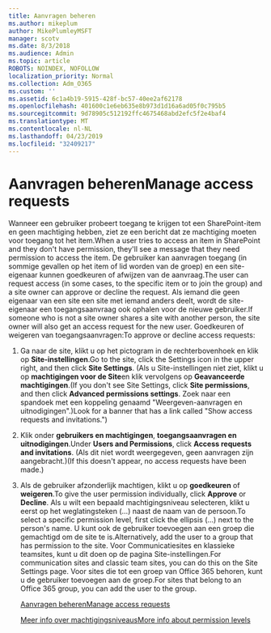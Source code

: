 ```yaml
---
title: Aanvragen beheren
ms.author: mikeplum
author: MikePlumleyMSFT
manager: scotv
ms.date: 8/3/2018
ms.audience: Admin
ms.topic: article
ROBOTS: NOINDEX, NOFOLLOW
localization_priority: Normal
ms.collection: Adm_O365
ms.custom: ''
ms.assetid: 6c1a4b19-5915-428f-bc57-40ee2af62178
ms.openlocfilehash: 401600c1e6eb635e8b973d1d16a6ad05f0c795b5
ms.sourcegitcommit: 9d78905c512192ffc4675468abd2efc5f2e4baf4
ms.translationtype: MT
ms.contentlocale: nl-NL
ms.lasthandoff: 04/23/2019
ms.locfileid: "32409217"
---
```

# <a name="manage-access-requests"></a><span data-ttu-id="b5d8f-102">Aanvragen beheren</span><span class="sxs-lookup"><span data-stu-id="b5d8f-102">Manage access requests</span></span>

<span data-ttu-id="b5d8f-103">Wanneer een gebruiker probeert toegang te krijgen tot een SharePoint-item en geen machtiging hebben, ziet ze een bericht dat ze machtiging moeten voor toegang tot het item.</span><span class="sxs-lookup"><span data-stu-id="b5d8f-103">When a user tries to access an item in SharePoint and they don't have permission, they'll see a message that they need permission to access the item.</span></span> <span data-ttu-id="b5d8f-104">De gebruiker kan aanvragen toegang (in sommige gevallen op het item of lid worden van de groep) en een site-eigenaar kunnen goedkeuren of afwijzen van de aanvraag.</span><span class="sxs-lookup"><span data-stu-id="b5d8f-104">The user can request access (in some cases, to the specific item or to join the group) and a site owner can approve or decline the request.</span></span> <span data-ttu-id="b5d8f-105">Als iemand die geen eigenaar van een site een site met iemand anders deelt, wordt de site-eigenaar een toegangsaanvraag ook ophalen voor de nieuwe gebruiker.</span><span class="sxs-lookup"><span data-stu-id="b5d8f-105">If someone who is not a site owner shares a site with another person, the site owner will also get an access request for the new user.</span></span> <span data-ttu-id="b5d8f-106">Goedkeuren of weigeren van toegangsaanvragen:</span><span class="sxs-lookup"><span data-stu-id="b5d8f-106">To approve or decline access requests:</span></span>
  
1. <span data-ttu-id="b5d8f-107">Ga naar de site, klikt u op het pictogram in de rechterbovenhoek en klik op **Site-instellingen**.</span><span class="sxs-lookup"><span data-stu-id="b5d8f-107">Go to the site, click the Settings icon in the upper right, and then click **Site Settings**.</span></span> <span data-ttu-id="b5d8f-108">(Als u Site-instellingen niet ziet, klikt u op **machtigingen voor de Site**en klik vervolgens op **Geavanceerde machtigingen**.</span><span class="sxs-lookup"><span data-stu-id="b5d8f-108">(If you don't see Site Settings, click **Site permissions**, and then click **Advanced permissions settings**.</span></span> <span data-ttu-id="b5d8f-109">Zoek naar een spandoek met een koppeling genaamd "Weergeven-aanvragen en uitnodigingen".)</span><span class="sxs-lookup"><span data-stu-id="b5d8f-109">Look for a banner that has a link called "Show access requests and invitations.")</span></span>
    
2. <span data-ttu-id="b5d8f-110">Klik onder **gebruikers en machtigingen**, **toegangsaanvragen en uitnodigingen**.</span><span class="sxs-lookup"><span data-stu-id="b5d8f-110">Under **Users and Permissions**, click **Access requests and invitations**.</span></span> <span data-ttu-id="b5d8f-111">(Als dit niet wordt weergegeven, geen aanvragen zijn aangebracht.)</span><span class="sxs-lookup"><span data-stu-id="b5d8f-111">(If this doesn't appear, no access requests have been made.)</span></span>
    
3. <span data-ttu-id="b5d8f-112">Als de gebruiker afzonderlijk machtigen, klikt u op **goedkeuren** of **weigeren**.</span><span class="sxs-lookup"><span data-stu-id="b5d8f-112">To give the user permission individually, click **Approve** or **Decline**.</span></span> <span data-ttu-id="b5d8f-113">Als u wilt een bepaald machtigingsniveau selecteren, klikt u eerst op het weglatingsteken (...) naast de naam van de persoon.</span><span class="sxs-lookup"><span data-stu-id="b5d8f-113">To select a specific permission level, first click the ellipsis (...) next to the person's name.</span></span> <span data-ttu-id="b5d8f-114">U kunt ook de gebruiker toevoegen aan een groep die gemachtigd om de site te is.</span><span class="sxs-lookup"><span data-stu-id="b5d8f-114">Alternatively, add the user to a group that has permission to the site.</span></span> <span data-ttu-id="b5d8f-115">Voor Communicatiesites en klassieke teamsites, kunt u dit doen op de pagina Site-instellingen.</span><span class="sxs-lookup"><span data-stu-id="b5d8f-115">For communication sites and classic team sites, you can do this on the Site Settings page.</span></span> <span data-ttu-id="b5d8f-116">Voor sites die tot een groep van Office 365 behoren, kunt u de gebruiker toevoegen aan de groep.</span><span class="sxs-lookup"><span data-stu-id="b5d8f-116">For sites that belong to an Office 365 group, you can add the user to the group.</span></span>
    
    [<span data-ttu-id="b5d8f-117">Aanvragen beheren</span><span class="sxs-lookup"><span data-stu-id="b5d8f-117">Manage access requests </span></span>](https://go.microsoft.com/fwlink/?linkid=2008747)
    
    [<span data-ttu-id="b5d8f-118">Meer info over machtigingsniveaus</span><span class="sxs-lookup"><span data-stu-id="b5d8f-118">More info about permission levels</span></span>](https://go.microsoft.com/fwlink/?linkid=867071)
    

